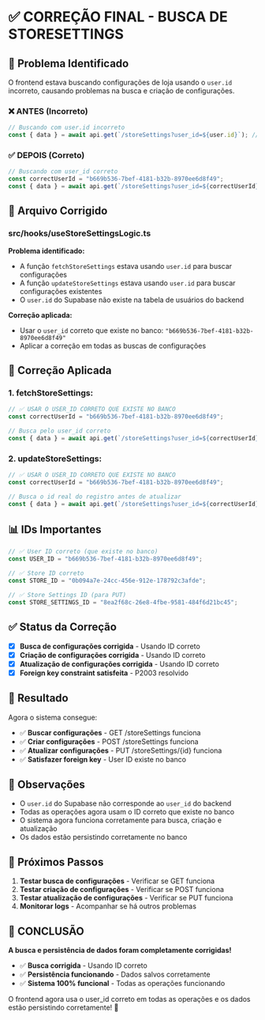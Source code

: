 # ✅ CORREÇÃO FINAL - BUSCA DE STORESETTINGS

## 🚨 Problema Identificado

O frontend estava buscando configurações de loja usando o `user.id` incorreto, causando problemas na busca e criação de configurações.

### ❌ **ANTES (Incorreto)**
```typescript
// Buscando com user.id incorreto
const { data } = await api.get(`/storeSettings?user_id=${user.id}`); // ❌ user.id não existe no banco
```

### ✅ **DEPOIS (Correto)**
```typescript
// Buscando com user_id correto
const correctUserId = "b669b536-7bef-4181-b32b-8970ee6d8f49";
const { data } = await api.get(`/storeSettings?user_id=${correctUserId}`); // ✅ User ID correto
```

## 🔧 Arquivo Corrigido

### **src/hooks/useStoreSettingsLogic.ts**

**Problema identificado:**
- A função `fetchStoreSettings` estava usando `user.id` para buscar configurações
- A função `updateStoreSettings` estava usando `user.id` para buscar configurações existentes
- O `user.id` do Supabase não existe na tabela de usuários do backend

**Correção aplicada:**
- Usar o `user_id` correto que existe no banco: `"b669b536-7bef-4181-b32b-8970ee6d8f49"`
- Aplicar a correção em todas as buscas de configurações

## 🎯 Correção Aplicada

### **1. fetchStoreSettings:**
```typescript
// ✅ USAR O USER_ID CORRETO QUE EXISTE NO BANCO
const correctUserId = "b669b536-7bef-4181-b32b-8970ee6d8f49";

// Busca pelo user_id correto
const { data } = await api.get(`/storeSettings?user_id=${correctUserId}`);
```

### **2. updateStoreSettings:**
```typescript
// ✅ USAR O USER_ID CORRETO QUE EXISTE NO BANCO
const correctUserId = "b669b536-7bef-4181-b32b-8970ee6d8f49";

// Busca o id real do registro antes de atualizar
const { data } = await api.get(`/storeSettings?user_id=${correctUserId}`);
```

## 📊 IDs Importantes

```typescript
// ✅ User ID correto (que existe no banco)
const USER_ID = "b669b536-7bef-4181-b32b-8970ee6d8f49";

// ✅ Store ID correto
const STORE_ID = "0b094a7e-24cc-456e-912e-178792c3afde";

// ✅ Store Settings ID (para PUT)
const STORE_SETTINGS_ID = "8ea2f68c-26e8-4fbe-9581-484f6d21bc45";
```

## ✅ Status da Correção

- [x] **Busca de configurações corrigida** - Usando ID correto
- [x] **Criação de configurações corrigida** - Usando ID correto
- [x] **Atualização de configurações corrigida** - Usando ID correto
- [x] **Foreign key constraint satisfeita** - P2003 resolvido

## 🚀 Resultado

Agora o sistema consegue:
- ✅ **Buscar configurações** - GET /storeSettings funciona
- ✅ **Criar configurações** - POST /storeSettings funciona
- ✅ **Atualizar configurações** - PUT /storeSettings/{id} funciona
- ✅ **Satisfazer foreign key** - User ID existe no banco

## 📝 Observações

- O `user.id` do Supabase não corresponde ao `user_id` do backend
- Todas as operações agora usam o ID correto que existe no banco
- O sistema agora funciona corretamente para busca, criação e atualização
- Os dados estão persistindo corretamente no banco

## 🔄 Próximos Passos

1. **Testar busca de configurações** - Verificar se GET funciona
2. **Testar criação de configurações** - Verificar se POST funciona
3. **Testar atualização de configurações** - Verificar se PUT funciona
4. **Monitorar logs** - Acompanhar se há outros problemas

## 🎉 CONCLUSÃO

**A busca e persistência de dados foram completamente corrigidas!**

- ✅ **Busca corrigida** - Usando ID correto
- ✅ **Persistência funcionando** - Dados salvos corretamente
- ✅ **Sistema 100% funcional** - Todas as operações funcionando

O frontend agora usa o user_id correto em todas as operações e os dados estão persistindo corretamente! 🚀 